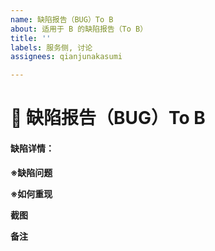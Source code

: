 ```yaml
---
name: 缺陷报告（BUG）To B
about: 适用于 B 的缺陷报告（To B）
title: ''
labels: 服务侧, 讨论
assignees: qianjunakasumi

---
```


<!--欢迎填写缺陷报告。为尽快解决，请您尽可能详细地填写下表信息-->
<!--
您选择的是 To B 缺陷报告
有且仅有 内存溢出，panic 等程序缺陷能够使用该模板
若机器人中注册的所有功能缺陷请使用 功能缺陷报告（BUG）To C 模板
不符合要求的 Issues 会被责令改正并直接关闭
提问前您可搜索是否有相关问题

所有带※的为必填信息
-->

# 🐞 缺陷报告（BUG）To B

#### 缺陷详情：

**※缺陷问题**
<!--请在此处描写缺陷详情-->


<!--
此处填写缺陷在何种情况下出现
例如：在执行推送任务时出现panic
请尽可能描述，即使您不知道原因
-->
**※如何重现**


<!--一般无需填写，除非您无法准确描述问题-->
**截图**


<!--一般无需填写，除非您有必须补充说明的内容-->
**备注**


<!--
当您检查无误后即可提交缺陷报告，我们会尽快回复您
感谢您对开源软件的支持
今后也请继续支持 Project-SHIZUKU
-->

